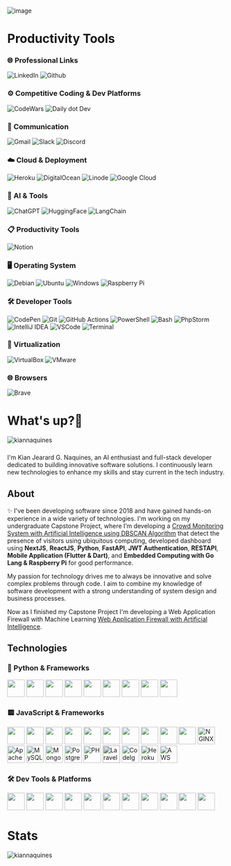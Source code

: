 ![image](https://github.com/user-attachments/assets/6bf85430-4ff4-4620-8f68-0ab6864e1085)
<div id="header" align="left">
  <h1 align="left">Productivity Tools</h1>

  <h3>🌐 Professional Links</h3>
  <a href="https://www.linkedin.com/in/kjgnaquines" style="text-decoration: none;">
    <img src="https://img.shields.io/badge/LinkedIn-blue?style=for-the-badge&logo=linkedin&logoColor=white" alt="LinkedIn"/>
  </a>
  <a href="https://github.com/kiannaquines/" style="text-decoration: none;">
    <img src="https://img.shields.io/badge/GitHub-100000?style=for-the-badge&logo=github&logoColor=white" alt="Github"/>
  </a>

  <h3>⚙️ Competitive Coding & Dev Platforms</h3>
  <a href="#" style="text-decoration: none;">
    <img src="https://img.shields.io/badge/Codewars-B1361E?style=for-the-badge&logo=Codewars&logoColor=white" alt="CodeWars"/>
  </a>
  <a href="#" style="text-decoration: none;">
    <img src="https://img.shields.io/badge/daily.dev-CE3DF3?style=for-the-badge&logo=dailydotdev&logoColor=white" alt="Daily dot Dev"/>
  </a>

  <!-- 💬 Communication -->
  <h3>💬 Communication</h3>
  <a href="#" style="text-decoration: none;">
    <img src="https://img.shields.io/badge/Gmail-D14836?style=for-the-badge&logo=gmail&logoColor=white" alt="Gmail"/>
  </a>
  <a href="#" style="text-decoration: none;">
    <img src="https://img.shields.io/badge/Slack-4A154B?style=for-the-badge&logo=slack&logoColor=white" alt="Slack"/>
  </a>
  <a href="#" style="text-decoration: none;">
    <img src="https://img.shields.io/badge/Discord-5865F2?style=for-the-badge&logo=discord&logoColor=white" alt="Discord"/>
  </a>

  <h3>☁️ Cloud & Deployment</h3>
  <a href="#" style="text-decoration: none;">
    <img src="https://img.shields.io/badge/Heroku-430098?style=for-the-badge&logo=heroku&logoColor=white" alt="Heroku"/>
  </a>
  <a href="#" style="text-decoration: none;">
    <img src="https://img.shields.io/badge/Digital_Ocean-0080FF?style=for-the-badge&logo=DigitalOcean&logoColor=white" alt="DigitalOcean"/>
  </a>
  <a href="#" style="text-decoration: none;">
    <img src="https://img.shields.io/badge/Linode-00A95C?style=for-the-badge&logo=Linode&logoColor=white" alt="Linode"/>
  </a>
  <a href="#" style="text-decoration: none;">
    <img src="https://img.shields.io/badge/Google_Cloud-4285F4?style=for-the-badge&logo=google-cloud&logoColor=white" alt="Google Cloud"/>
  </a>

  <h3>🧠 AI & Tools</h3>
  <a href="#" style="text-decoration: none;">
    <img src="https://img.shields.io/badge/ChatGPT-74aa9c?style=for-the-badge&logo=openai&logoColor=white" alt="ChatGPT"/>
  </a>
  <a href="#" style="text-decoration: none;">
    <img src="https://img.shields.io/badge/-HuggingFace-FDEE21?style=for-the-badge&logo=HuggingFace&logoColor=black" alt="HuggingFace"/>
  </a>
  <a href="#" style="text-decoration: none;">
    <img src="https://img.shields.io/badge/LangChain-FF6F61?style=for-the-badge&logo=langchain&logoColor=white" alt="LangChain"/>
  </a>

  <h3>📋 Productivity Tools</h3>
  <a href="#" style="text-decoration: none;">
    <img src="https://img.shields.io/badge/Notion-000000?style=for-the-badge&logo=notion&logoColor=white" alt="Notion"/>
  </a>

  <h3>🖥️ Operating System</h3>
  <a href="#" style="text-decoration: none;">
    <img src="https://img.shields.io/badge/Debian-A81D33?style=for-the-badge&logo=debian&logoColor=white" alt="Debian"/>
  </a>
  <a href="#" style="text-decoration: none;">
    <img src="https://img.shields.io/badge/Ubuntu-E95420?style=for-the-badge&logo=ubuntu&logoColor=white" alt="Ubuntu"/>
  </a>
  <a href="#" style="text-decoration: none;">
    <img src="https://img.shields.io/badge/Windows-0078D6?style=for-the-badge&logo=windows&logoColor=white" alt="Windows"/>
  </a>
  <a href="#" style="text-decoration: none;">
    <img src="https://img.shields.io/badge/Raspberry_Pi-A22846?style=for-the-badge&logo=raspberry-pi&logoColor=white" alt="Raspberry Pi"/>
  </a>

  <h3>🛠️ Developer Tools</h3>
  <a href="#" style="text-decoration: none;">
    <img src="https://img.shields.io/badge/CodePen-000000?style=for-the-badge&logo=codepen&logoColor=white" alt="CodePen"/>
  </a>
  <a href="#" style="text-decoration: none;">
    <img src="https://img.shields.io/badge/Git-F05032?style=for-the-badge&logo=git&logoColor=white" alt="Git"/>
  </a>
  <a href="#" style="text-decoration: none;">
    <img src="https://img.shields.io/badge/GitHub_Actions-2088FF?style=for-the-badge&logo=github-actions&logoColor=white" alt="GitHub Actions"/>
  </a>
  <a href="#" style="text-decoration: none;">
    <img src="https://img.shields.io/badge/PowerShell-5391FE?style=for-the-badge&logo=powershell&logoColor=white" alt="PowerShell"/>
  </a>
  <a href="#" style="text-decoration: none;">
    <img src="https://img.shields.io/badge/Bash-4EAA25?style=for-the-badge&logo=gnu-bash&logoColor=white" alt="Bash"/>
  </a>
  <a href="#" style="text-decoration: none;">
  <img src="https://img.shields.io/badge/PhpStorm-000000?style=for-the-badge&logo=phpstorm&logoColor=white" alt="PhpStorm"/>
</a>
<a href="#" style="text-decoration: none;">
  <img src="https://img.shields.io/badge/IntelliJ_IDEA-000000?style=for-the-badge&logo=intellij-idea&logoColor=white" alt="IntelliJ IDEA"/>
</a>
<a href="#" style="text-decoration: none;">
  <img src="https://img.shields.io/badge/VSCode-007ACC?style=for-the-badge&logo=visual-studio-code&logoColor=white" alt="VSCode"/>
</a>
<a href="#" style="text-decoration: none;">
  <img src="https://img.shields.io/badge/Terminal-000000?style=for-the-badge&logo=gnome-terminal&logoColor=white" alt="Terminal"/>
</a>

  <!-- 🧪 Virtualization -->
  <h3>🧪 Virtualization</h3>
  <a href="#" style="text-decoration: none;">
    <img src="https://img.shields.io/badge/VirtualBox-183A61?style=for-the-badge&logo=virtualbox&logoColor=white" alt="VirtualBox"/>
  </a>
  <a href="#" style="text-decoration: none;">
    <img src="https://img.shields.io/badge/VMware-607078?style=for-the-badge&logo=vmware&logoColor=white" alt="VMware"/>
  </a>

  <!-- 🌐 Browsers -->
  <h3>🌐 Browsers</h3>
  <a href="#" style="text-decoration: none;">
    <img src="https://img.shields.io/badge/Brave-FB542B?style=for-the-badge&logo=brave&logoColor=white" alt="Brave"/>
  </a>
</div>


<h1 align="left">What's up?👋</h1>
<p align="left"> <img src="https://komarev.com/ghpvc/?username=kiannaquines&label=Profile%20views&color=0e75b6&style=flat" alt="kiannaquines" /> </p>

### 

<p align="left">I'm Kian Jearard G. Naquines, an AI enthusiast and full-stack developer dedicated to building innovative software solutions. I continuously learn new technologies to enhance my skills and stay current in the tech industry.</p>

### 

<h2 align="left">About</h2>

<p align="left">✨ I've been developing software since 2018 and have gained hands-on experience in a wide variety of technologies. I'm working on my undergraduate Capstone Project, where I’m developing a <a href="https://github.com/kiannaquines/crowd-monitoring-app">Crowd Monitoring System with Artificial Intelligence using DBSCAN Algorithm</a> that detect the presence of visitors using ubiquitous computing, developed dashboard using <b>NextJS</b>, <b>ReactJS</b>, <b>Python</b>, <b>FastAPI</b>, <b>JWT Authentication</b>, <b>RESTAPI</b>, <b>Mobile Application (Flutter & Dart)</b>, and <b>Embedded Computing with Go Lang & Raspberry Pi</b> for good performance.</p>

<p align="left">My passion for technology drives me to always be innovative and solve complex problems through code. I aim to combine my knowledge of software development with a strong understanding of system design and business processes.</p>
<p align="left">Now as I finished my Capstone Project I'm developing a Web Application Firewall with Machine Learning <a href="https://github.com/kiannaquines/web-application-firewall-machine-learning">Web Application Firewall with Artificial Intelligence</a>.</p>

<h2 align="left">Technologies</h2>

<div align="left">
 <h3>🐍 Python & Frameworks</h3>
<img src="https://cdn.jsdelivr.net/gh/devicons/devicon/icons/python/python-original.svg" height="40" />
<img src="https://cdn.jsdelivr.net/gh/devicons/devicon/icons/fastapi/fastapi-original.svg" height="40" />
<img src="https://cdn.jsdelivr.net/gh/devicons/devicon/icons/flask/flask-original.svg" height="40" />
<img src="https://cdn.jsdelivr.net/gh/devicons/devicon/icons/sqlalchemy/sqlalchemy-original.svg" height="40" />
<img src="https://cdn.jsdelivr.net/gh/devicons/devicon/icons/pytorch/pytorch-original.svg" height="40" />
<img src="https://cdn.jsdelivr.net/gh/devicons/devicon/icons/jupyter/jupyter-original.svg" height="40" />
<img src="https://cdn.jsdelivr.net/gh/devicons/devicon/icons/anaconda/anaconda-original.svg" height="40" />
<img src="https://cdn.jsdelivr.net/gh/devicons/devicon/icons/pandas/pandas-original.svg" height="40" />
<img src="https://cdn.jsdelivr.net/gh/devicons/devicon/icons/numpy/numpy-original.svg" height="40" />

<!-- JAVASCRIPT & FRAMEWORKS -->
<h3>🟨 JavaScript & Frameworks</h3>
<img src="https://cdn.jsdelivr.net/gh/devicons/devicon/icons/javascript/javascript-original.svg" height="40" />
<img src="https://cdn.jsdelivr.net/gh/devicons/devicon/icons/typescript/typescript-original.svg" height="40" />
<img src="https://cdn.jsdelivr.net/gh/devicons/devicon/icons/react/react-original.svg" height="40" />
<img src="https://cdn.jsdelivr.net/gh/devicons/devicon/icons/nextjs/nextjs-original.svg" height="40" />
<img src="https://cdn.jsdelivr.net/gh/devicons/devicon/icons/redux/redux-original.svg" height="40" />
<img src="https://cdn.jsdelivr.net/gh/devicons/devicon/icons/jquery/jquery-original.svg" height="40" />
<img src="https://cdn.jsdelivr.net/gh/devicons/devicon/icons/jest/jest-plain.svg" height="40" />
<img src="https://cdn.jsdelivr.net/gh/devicons/devicon/icons/storybook/storybook-original.svg" height="40" />
<img src="https://cdn.jsdelivr.net/gh/devicons/devicon/icons/nodejs/nodejs-original.svg" height="40" />
<img src="https://cdn.jsdelivr.net/gh/devicons/devicon/icons/npm/npm-original-wordmark.svg" height="40" />

<!-- Servers -->
  <img src="https://cdn.jsdelivr.net/gh/devicons/devicon/icons/nginx/nginx-original.svg" alt="NGINX" height="40" title="NGINX"/>
  <img src="https://cdn.jsdelivr.net/gh/devicons/devicon/icons/apache/apache-original.svg" alt="Apache" height="40" title="Apache"/>
  
  <!-- Databases -->
  <img src="https://cdn.jsdelivr.net/gh/devicons/devicon/icons/mysql/mysql-original.svg" alt="MySQL" height="40" title="MySQL"/>
  <img src="https://cdn.jsdelivr.net/gh/devicons/devicon/icons/mongodb/mongodb-original.svg" alt="MongoDB" height="40" title="MongoDB"/>
  <img src="https://cdn.jsdelivr.net/gh/devicons/devicon/icons/postgresql/postgresql-original.svg" alt="PostgreSQL" height="40" title="PostgreSQL"/>
  
  <!-- PHP Ecosystem -->
  <img src="https://cdn.jsdelivr.net/gh/devicons/devicon/icons/php/php-original.svg" alt="PHP" height="40" title="PHP"/>
  <img src="https://cdn.jsdelivr.net/gh/devicons/devicon/icons/laravel/laravel-plain.svg" alt="Laravel" height="40" title="Laravel" style="filter: hue-rotate(-10deg) brightness(0.9);"/>
  <img src="https://cdn.jsdelivr.net/gh/devicons/devicon/icons/codeigniter/codeigniter-plain.svg" alt="CodeIgniter" height="40" title="CodeIgniter"/>
  
  <!-- Cloud -->
  <img src="https://cdn.jsdelivr.net/gh/devicons/devicon/icons/heroku/heroku-original.svg" alt="Heroku" height="40" title="Heroku"/>
  <img src="https://cdn.jsdelivr.net/gh/devicons/devicon/icons/amazonwebservices/amazonwebservices-original.svg" alt="AWS" height="40" title="AWS"/>
<!-- DEV TOOLS -->
<h3>🛠 Dev Tools & Platforms</h3>
<img src="https://cdn.jsdelivr.net/gh/devicons/devicon/icons/git/git-original.svg" height="40" />
<img src="https://cdn.jsdelivr.net/gh/devicons/devicon/icons/github/github-original.svg" height="40" />
<img src="https://cdn.jsdelivr.net/gh/devicons/devicon/icons/vscode/vscode-original.svg" height="40" />
<img src="https://cdn.jsdelivr.net/gh/devicons/devicon/icons/visualstudio/visualstudio-plain.svg" height="40" />
<img src="https://cdn.jsdelivr.net/gh/devicons/devicon/icons/digitalocean/digitalocean-original.svg" height="40" />
<img src="https://cdn.jsdelivr.net/gh/devicons/devicon/icons/figma/figma-original.svg" height="40" />
<img src="https://cdn.jsdelivr.net/gh/devicons/devicon/icons/filezilla/filezilla-plain.svg" height="40" />
<img src="https://cdn.jsdelivr.net/gh/devicons/devicon/icons/putty/putty-original.svg" height="40" />
<img src="https://cdn.jsdelivr.net/gh/devicons/devicon/icons/linux/linux-original.svg" height="40" />
<img src="https://cdn.jsdelivr.net/gh/devicons/devicon/icons/ubuntu/ubuntu-plain.svg" height="40" />
<img src="https://cdn.jsdelivr.net/gh/devicons/devicon/icons/grafana/grafana-original.svg" height="40" />
</div>

<h1 align="left">Stats</h1>

<p>
    <img align="left" src="https://github-readme-stats.vercel.app/api?username=kiannaquines&amp;show_icons=true&amp;locale=en" alt="kiannaquines">
</p>
